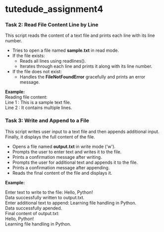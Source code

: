 # tutedude_assignment4
### Task 2: Read File Content Line by Line  
This script reads the content of a text file and prints each line with its line number.  

- Tries to open a file named **sample.txt** in read mode.  
- If the file exists:  
  - Reads all lines using readlines().  
  - Iterates through each line and prints it along with its line number.  
- If the file does not exist:  
  - Handles the **FileNotFoundError** gracefully and prints an error message.  

**Example:**  
Reading file content:  
Line 1 : This is a sample text file.  
Line 2 : It contains multiple lines.

### Task 3: Write and Append to a File  
This script writes user input to a text file and then appends additional input. Finally, it displays the full content of the file.  

- Opens a file named **output.txt** in write mode ('w').  
- Prompts the user to enter text and writes it to the file.  
- Prints a confirmation message after writing.  
- Prompts the user for additional text and appends it to the file.  
- Prints a confirmation message after appending.  
- Reads the final content of the file and displays it.  

**Example:**  

Enter text to write to the file: Hello, Python!  
Data successfully written to output.txt.  
Enter additional text to append: Learning file handling in Python.  
Data successfully apended.  
Final content of output.txt:  
Hello, Python!  
Learning file handling in Python.  
